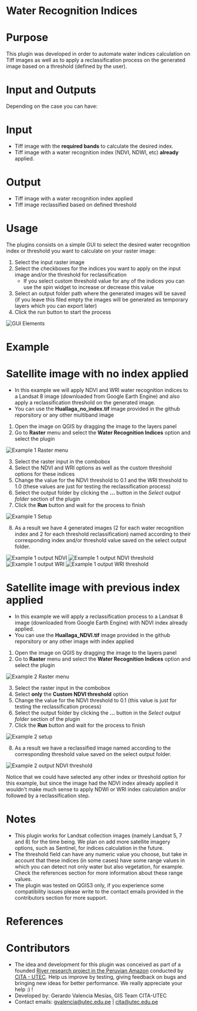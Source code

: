 # Water Recognition Indices

# Purpose

This plugin was developed in order to automate water indices calculation on Tiff images as well as to apply a reclassification process on the generated image based on a threshold (defined by the user).

# Input and Outputs

Depending on the case you can have:

# Input

- Tiff image with the **required bands** to calculate the desired index.
- Tiff image with a water recognition index (NDVI, NDWI, etc) **already** applied.

# Output

- Tiff image with a water recognition index applied
- Tiff image reclassified based on defined threshold

# Usage

The plugins consists on a simple GUI to select the desired water recognition index or threshold you want to calculate on your raster image:

1. Select the input raster image
2. Select the checkboxes for the indices you want to apply on the input image and/or the threshold for reclassification
   - If you select custom threshold value for any of the indices you can use the spin widget to increase or decrease this value
3. Select an output folder path where the generated images will be saved (if you leave this filed empty the images will be generated as temporary layers which you can export later)
4. Click the run button to start the process

![GUI Elements](https://cita-dancing-rivers.s3.us-east-2.amazonaws.com/Water+recognition+indices+plugin/Plugin_gui_elements.png)

# Example

# Satellite image with no index applied

- In this example we will apply NDVI and WRI water recognition indices to a Landsat 8 image (downloaded from Google Earth Engine) and also apply a reclassification threshold on the generated image.
- You can use the **Huallaga_no_index.tif** image provided in the github reporsitory or any other multiband image

1. Open the image on QGIS by dragging the image to the layers panel
2. Go to **Raster** menu and select the **Water Recognition Indices** option and select the plugin

![Example 1 Raster menu](https://cita-dancing-rivers.s3.us-east-2.amazonaws.com/Water+recognition+indices+plugin/Ejemplo+1/Plugin_example1_raster_menu.png)

3. Select the raster input in the combobox
4. Select the NDVI and WRI options as well as the custom threshold options for these indices
5. Change the value for the NDVI threshold to 0.1 and the WRI threshold to 1.0 (these values are just for testing the reclassification process)
6. Select the output folder by clicking the **...** button in the _Select output folder_ section of the plugin
7. Click the **Run** button and wait for the process to finish

![Example 1 Setup](https://cita-dancing-rivers.s3.us-east-2.amazonaws.com/Water+recognition+indices+plugin/Ejemplo+1/Plugin_example_1_setup.png)

8. As a result we have 4 generated images (2 for each water recognition index and 2 for each threshold reclassification) named according to their corresponding index and/or threshold value saved on the select output folder.

![Example 1 output NDVI](https://cita-dancing-rivers.s3.us-east-2.amazonaws.com/Water+recognition+indices+plugin/Ejemplo+1/Plugin_example1_NDVI.png)
![Example 1 output NDVI threshold](https://cita-dancing-rivers.s3.us-east-2.amazonaws.com/Water+recognition+indices+plugin/Ejemplo+1/Plugin_example1_NDVI_threshold_01.png)
![Example 1 output WRI](https://cita-dancing-rivers.s3.us-east-2.amazonaws.com/Water+recognition+indices+plugin/Ejemplo+1/Plugin_example1_WRI.png)
![Example 1 output WRI threshold](https://cita-dancing-rivers.s3.us-east-2.amazonaws.com/Water+recognition+indices+plugin/Ejemplo+1/Plugin_example1_WRI_threshold_1.png)

# Satellite image with previous index applied

- In this example we will apply a reclassification process to a Landsat 8 image (downloaded from Google Earth Engine) with NDVI index already applied.
- You can use the **Huallaga_NDVI.tif** image provided in the github reporsitory or any other image with index applied

1. Open the image on QGIS by dragging the image to the layers panel
2. Go to **Raster** menu and select the **Water Recognition Indices** option and select the plugin

![Example 2 Raster menu](https://cita-dancing-rivers.s3.us-east-2.amazonaws.com/Water+recognition+indices+plugin/Ejemplo+2/Plugin_example2_raster_menu.png)

3. Select the raster input in the combobox
4. Select **only** the **Custom NDVI threshold** option
5. Change the value for the NDVI threshold to 0.1 (this value is just for testing the reclassification process)
6. Select the output folder by clicking the **...** button in the _Select output folder_ section of the plugin
7. Click the **Run** button and wait for the process to finish

![Example 2 setup](https://cita-dancing-rivers.s3.us-east-2.amazonaws.com/Water+recognition+indices+plugin/Ejemplo+2/Plugin_example2_setup.png)

8. As a result we have a reclassified image named according to the corresponding threshold value saved on the select output folder.

![Example 2 output NDVI threshold](https://cita-dancing-rivers.s3.us-east-2.amazonaws.com/Water+recognition+indices+plugin/Ejemplo+2/Plugin_example2_NDVI_threshold_01.png)

Notice that we could have selected any other index or threshold option for this example, but since the image had the NDVI index already applied it wouldn't make much sense to apply NDWI or WRI index calculation and/or followed by a reclassification step.

# Notes

- This plugin works for Landsat collection images (namely Landsat 5, 7 and 8) for the time being. We plan on add more satellite imagery options, such as Sentinel, for indices calculation in the future.
- The threshold field can have any numeric value you choose, but take in account that these indices (in some cases) have some range values in which you can detect not only water but also vegetation, for example. Check the references section for more information about these range values.
- The plugin was tested on QGIS3 only, if you experience some compatibility issues please write to the contact emails provided in the contributors section for more support.

# References

# Contributors

- The idea and development for this plugin was conceived as part of a founded [River research project in the Peruvian Amazon](https://www.moore.org/grant-detail?grantId=GBMF7711) conducted by [CITA - UTEC](https://cita.utec.edu.pe/). Help us improve by testing, giving feedback on bugs and bringing new ideas for better performance. We really appreciate your help :) !
- Developed by: Gerardo Valencia Mesías, GIS Team CITA-UTEC
- Contact emails: gvalencia@utec.edu.pe | cita@utec.edu.pe
